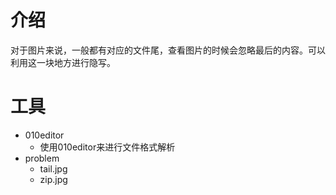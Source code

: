 # 介绍

对于图片来说，一般都有对应的文件尾，查看图片的时候会忽略最后的内容。可以利用这一块地方进行隐写。

# 工具

- 010editor
  - 使用010editor来进行文件格式解析
- problem
  - tail.jpg
  - zip.jpg